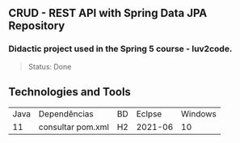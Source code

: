 ## CRUD - REST API with Spring Data JPA Repository
### Didactic project used in the Spring 5 course - luv2code. 
> Status: Done


## Technologies and Tools
<table>
  <tr> 
    <td>Java</td>
    <td>Dependências</td>
    <td>BD</td>
    <td>Eclpse</td>
    <td>Windows</td>
  </tr>
  <tr> 
    <td>11</td>
    <td>consultar pom.xml</td>
    <td>H2</td>
    <td>2021-06</td>
    <td>10</td>
  </tr>
</table>
